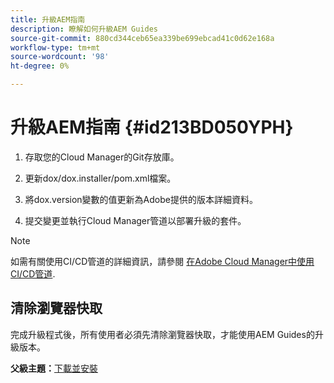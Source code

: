 ```yaml
---
title: 升級AEM指南
description: 瞭解如何升級AEM Guides
source-git-commit: 880cd344ceb65ea339be699ebcad41c0d62e168a
workflow-type: tm+mt
source-wordcount: '98'
ht-degree: 0%

---
```


# 升級AEM指南 {#id213BD050YPH}

1. 存取您的Cloud Manager的Git存放庫。

1. 更新dox/dox.installer/pom.xml檔案。

1. 將dox.version變數的值更新為Adobe提供的版本詳細資料。

1. 提交變更並執行Cloud Manager管道以部署升級的套件。


>[!NOTE]
>
> 如需有關使用CI/CD管道的詳細資訊，請參閱 [在Adobe Cloud Manager中使用CI/CD管道](https://experienceleague.adobe.com/docs/experience-manager-learn/foundation/cloud-manager/use-the-cicd-pipeline-in-cloud-manager-for-aem.html).

## 清除瀏覽器快取

完成升級程式後，所有使用者必須先清除瀏覽器快取，才能使用AEM Guides的升級版本。

**父級主題：**[&#x200B;下載並安裝](download-install.md)

